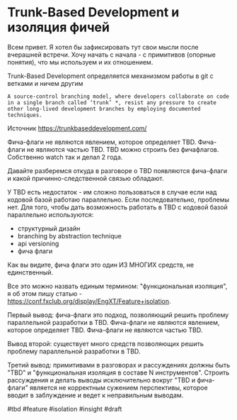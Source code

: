 # Trunk-Based Development и изоляция фичей

Всем привет. Я хотел бы зафиксировать тут свои мысли после вчерашней встречи. Хочу начать с начала - с примитивов (опорные понятия), что мы используем и их отношением. 

Trunk-Based Development определяется механизмом работы в git c ветками и ничем другим
```
A source-control branching model, where developers collaborate on code in a single branch called ‘trunk’ *, resist any pressure to create other long-lived development branches by employing documented techniques. 
```
Источник https://trunkbaseddevelopment.com/

Фича-флаги не являются явлением, которое определяет TBD. Фича-флаги не являются частью TBD. TBD можно строить без фичафлагов. Собственно watch так и делал 2 года. 

Давайте разберемся откуда в разговоре о TBD появляются фича-флаги и какой причинно-следственной связью обладают.

У TBD есть недостаток - им сложно пользоваться в случае если над кодовой базой работаю параллельно. Если последовательно, проблемы нет. Для того, чтобы дать возможность работать в TBD с кодовой базой параллельно используются:
- структурный дизайн
- branching by abstraction technique
- api versioning
- фича флаги

Как вы видите, фича флаги это один ИЗ МНОГИХ средств, не единственный.

Все это можно назвать единым термином: "функциональная изоляция", я об этом пишу статью - https://conf.fxclub.org/display/EngXT/Feature+isolation.

Первый вывод: фича-флаги это подход, позволяющий решить проблему параллельной разработки в TBD. Фича-флаги не являются явлением, которое определяет TBD. Фича-флаги не являются частью TBD. 

Вывод второй: существует много средств позволяющих решить  проблему параллельной разработки в TBD.
 
Третий вывод: примитивами в разговорах и рассуждениях должны быть "TBD" и "функциональная изоляция в составе N инструментов". Строить рассуждения и делать выводы исключительно вокруг "TBD и фича-флаги" является не корректным сужением перспективы, которое вводит в заблуждение и ведет к неправильным выводам.

#tbd #feature #isolation #insight
#draft